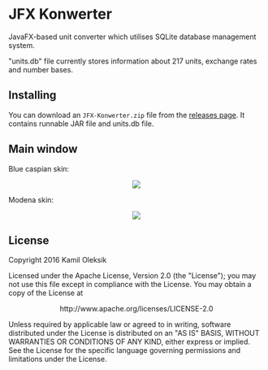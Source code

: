 # JFX Konwerter

JavaFX-based unit converter which utilises SQLite database management system.

"units.db" file currently stores information about 217 units, exchange rates and number bases.

## Installing

You can download an ``JFX-Konwerter.zip`` file from the [releases page](https://github.com/kam1l/JFX-Konwerter/releases). It contains runnable JAR file and units.db file.

## Main window

<p>Blue caspian skin:</p>
<p align="center">
  <img src="http://i67.tinypic.com/6gbms8.png"/>
</p>

<p>Modena skin:</p>
<p align="center">
  <img src="http://i65.tinypic.com/2ih88za.png"/>
</p>

## License

Copyright 2016 Kamil Oleksik

Licensed under the Apache License, Version 2.0 (the "License");
you may not use this file except in compliance with the License.
You may obtain a copy of the License at

<p align="center">http://www.apache.org/licenses/LICENSE-2.0</p>

Unless required by applicable law or agreed to in writing, software
distributed under the License is distributed on an "AS IS" BASIS,
WITHOUT WARRANTIES OR CONDITIONS OF ANY KIND, either express or implied.
See the License for the specific language governing permissions and
limitations under the License.
